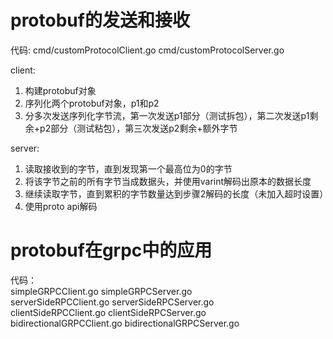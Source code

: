 # protobuf的发送和接收

代码: cmd/customProtocolClient.go cmd/customProtocolServer.go 

client:
1. 构建protobuf对象
2. 序列化两个protobuf对象，p1和p2
3. 分多次发送序列化字节流，第一次发送p1部分（测试拆包），第二次发送p1剩余+p2部分（测试粘包），第三次发送p2剩余+额外字节

server:
1. 读取接收到的字节，直到发现第一个最高位为0的字节
2. 将该字节之前的所有字节当成数据头，并使用varint解码出原本的数据长度
3. 继续读取字节，直到累积的字节数量达到步骤2解码的长度（未加入超时设置）
4. 使用proto api解码

# protobuf在grpc中的应用
代码：  
simpleGRPCClient.go simpleGRPCServer.go  
serverSideRPCClient.go serverSideRPCServer.go  
clientSideRPCClient.go clientSideRPCServer.go  
bidirectionalGRPCClient.go bidirectionalGRPCServer.go  

